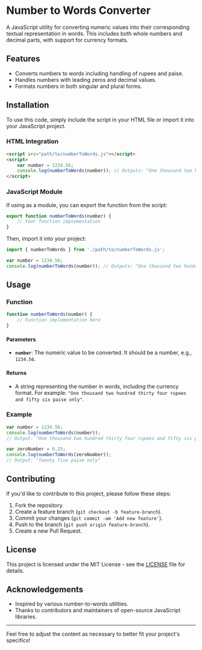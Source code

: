 # Number to Words Converter

A JavaScript utility for converting numeric values into their corresponding textual representation in words. This includes both whole numbers and decimal parts, with support for currency formats.

## Features

- Converts numbers to words including handling of rupees and paise.
- Handles numbers with leading zeros and decimal values.
- Formats numbers in both singular and plural forms.

## Installation

To use this code, simply include the script in your HTML file or import it into your JavaScript project.

### HTML Integration

```html
<script src="path/to/numberToWords.js"></script>
<script>
    var number = 1234.56;
    console.log(numberToWords(number)); // Outputs: "One thousand two hundred thirty four rupees and fifty six paise only"
</script>
```

### JavaScript Module

If using as a module, you can export the function from the script:

```javascript
export function numberToWords(number) {
    // Your function implementation
}
```

Then, import it into your project:

```javascript
import { numberToWords } from './path/to/numberToWords.js';

var number = 1234.56;
console.log(numberToWords(number)); // Outputs: "One thousand two hundred thirty four rupees and fifty six paise only"
```

## Usage

### Function

```javascript
function numberToWords(number) {
    // Function implementation here
}
```

#### Parameters

- **`number`**: The numeric value to be converted. It should be a number, e.g., `1234.56`.

#### Returns

- A string representing the number in words, including the currency format. For example: `"One thousand two hundred thirty four rupees and fifty six paise only"`.

### Example

```javascript
var number = 1234.56;
console.log(numberToWords(number));
// Output: "One thousand two hundred thirty four rupees and fifty six paise only"

var zeroNumber = 0.25;
console.log(numberToWords(zeroNumber));
// Output: "Twenty five paise only"
```

## Contributing

If you'd like to contribute to this project, please follow these steps:

1. Fork the repository.
2. Create a feature branch (`git checkout -b feature-branch`).
3. Commit your changes (`git commit -am 'Add new feature'`).
4. Push to the branch (`git push origin feature-branch`).
5. Create a new Pull Request.

## License

This project is licensed under the MIT License - see the [LICENSE](LICENSE) file for details.

## Acknowledgements

- Inspired by various number-to-words utilities.
- Thanks to contributors and maintainers of open-source JavaScript libraries.

---

Feel free to adjust the content as necessary to better fit your project's specifics!
